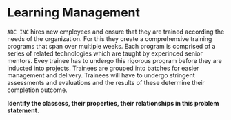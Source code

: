 # Learning Management

`ABC INC` hires new employees and ensure that they are trained according the needs of the organization.
For this they create a comprehensive training programs that span over multiple weeks. 
Each program is comprised of a series of related technologies which are taught by experinced senior mentors. 
Evey trainee has to undergo this rigorous program before they are inducted into projects. 
Trainees are grouped into batches for easier management and delivery. 
Trainees will have to undergo stringent assessments and evaluations and the results of these determine 
their completion outcome.

**Identify the classess, their properties, their relationships in this problem statement.**